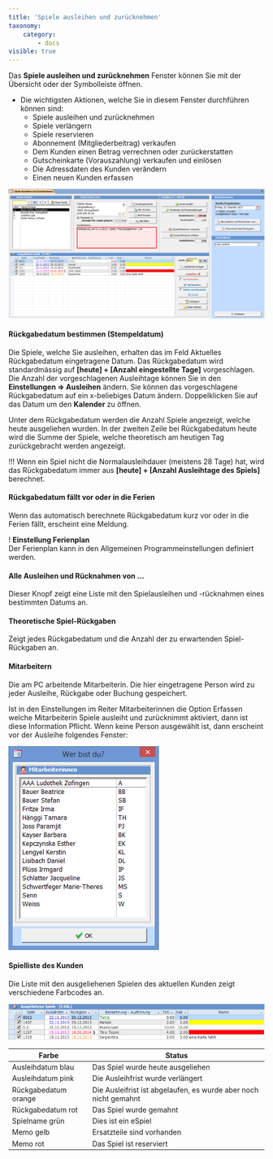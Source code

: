 ```yaml
---
title: 'Spiele ausleihen und zurücknehmen'
taxonomy:
    category:
        - docs
visible: true
---
```


Das **Spiele ausleihen und zurücknehmen** Fenster können Sie mit der Übersicht oder der Symbolleiste öffnen.
* Die wichtigsten Aktionen, welche Sie in diesem Fenster durchführen können sind:
    * Spiele ausleihen und zurücknehmen
    * Spiele verlängern
    * Spiele reservieren
    * Abonnement (Mitgliederbeitrag) verkaufen
    * Dem Kunden einen Betrag verrechnen oder zurückerstatten
    * Gutscheinkarte (Vorauszahlung) verkaufen und einlösen
    * Die Adressdaten des Kunden verändern
    * Einen neuen Kunden erfassen

![spiele-ausleihen-zuruecknehmen](../../images/spiele-ausleihen-zuruecknehmen.png)

#### Rückgabedatum bestimmen (Stempeldatum)

Die Spiele, welche Sie ausleihen, erhalten das im Feld Aktuelles Rückgabedatum eingetragene Datum. Das Rückgabedatum wird standardmässig auf **[heute] + [Anzahl eingestellte Tage]** vorgeschlagen. Die Anzahl der vorgeschlagenen Ausleihtage können Sie in den **Einstellungen => Ausleihen** ändern. Sie können das vorgeschlagene Rückgabedatum auf ein x-beliebiges Datum ändern. Doppelklicken Sie auf das Datum um den **Kalender** zu öffnen.

Unter dem Rückgabedatum werden die Anzahl Spiele angezeigt, welche heute ausgeliehen wurden. In der zweiten Zeile bei Rückgabedatum heute wird die Summe der Spiele, welche theoretisch am heutigen Tag zurückgebracht werden angezeigt.


!!! Wenn ein Spiel nicht die Normalausleihdauer (meistens 28 Tage) hat, wird das Rückgabedatum immer aus **[heute] + [Anzahl Ausleihtage des Spiels]** berechnet.

#### Rückgabedatum fällt vor oder in die Ferien

Wenn das automatisch berechnete Rückgabedatum kurz vor oder in die Ferien fällt, erscheint eine Meldung.

!
**Einstellung Ferienplan**  
Der Ferienplan kann in den Allgemeinen Programmeinstellungen definiert werden.

#### Alle Ausleihen und Rücknahmen von …

Dieser Knopf zeigt eine Liste mit den Spielausleihen und -rücknahmen eines bestimmten Datums an.

#### Theoretische Spiel-Rückgaben

Zeigt jedes Rückgabedatum und die Anzahl der zu erwartenden Spiel-Rückgaben an.

#### Mitarbeitern

Die am PC arbeitende Mitarbeiterin. Die hier eingetragene Person wird zu jeder Ausleihe, Rückgabe oder Buchung gespeichert.

Ist in den Einstellungen im Reiter Mitarbeiterinnen die Option Erfassen welche Mitarbeiterin Spiele ausleiht und zurücknimmt aktiviert, dann ist diese Information Pflicht. Wenn keine Person ausgewählt ist, dann erscheint vor der Ausleihe folgendes Fenster:

![mitarbeiter](../../images/mitarbeiter.png)

#### Spielliste des Kunden

Die Liste mit den ausgeliehenen Spielen des aktuellen Kunden zeigt verschiedene Farbcodes an.

![spielliste-kunde](../../images/spielliste-kunde.png)


| **Farbe** |  **Status** |
| --- |---				  |
| Ausleihdatum blau |  Das Spiel wurde heute ausgeliehen |  
| Ausleihdatum pink |  Die Ausleihfrist wurde verlängert |  
| Rückgabedatum orange |  Die Ausleifrist ist abgelaufen, es wurde aber noch nicht gemahnt |  
| Rückgabedatum rot |  Das Spiel wurde gemahnt |  
| Spielname grün |  Dies ist ein eSpiel |  
| Memo gelb |  Ersatzteile sind vorhanden |  
| Memo rot |  Das Spiel ist reserviert | 
